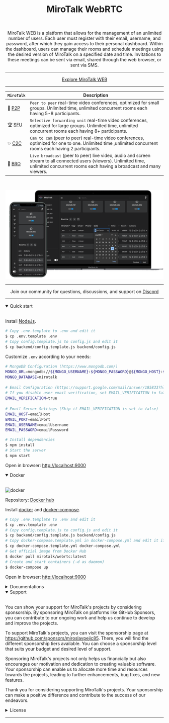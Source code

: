 <h1 align="center">MiroTalk WebRTC</h1>

<br />

<p align="center">
MiroTalk WEB is a platform that allows for the management of an unlimited number of users. Each user must register with their email, username, and password, after which they gain access to their personal dashboard. Within the dashboard, users can manage their rooms and schedule meetings using the desired version of MiroTalk on a specified date and time. Invitations to these meetings can be sent via email, shared through the web browser, or sent via SMS.
</p>

<hr/>

<p align="center">
    <a href="https://webrtc.mirotalk.com">Explore MiroTalk WEB</a>
</p>

<hr />

| `MiroTalk`                                               | Description                                                                                                                                                                                |
| -------------------------------------------------------- | ------------------------------------------------------------------------------------------------------------------------------------------------------------------------------------------ |
| 🚀 [P2P](https://github.com/miroslavpejic85/mirotalk)    | `Peer to peer` real-time video conferences, optimized for small groups. Unlimited time, unlimited concurrent rooms each having 5-8 participants.                                           |
| 🏆 [SFU](https://github.com/miroslavpejic85/mirotalksfu) | `Selective forwarding unit` real-time video conferences, optimized for large groups. Unlimited time, unlimited concurrent rooms each having 8+ participants.                               |
| ✨ [C2C](https://github.com/miroslavpejic85/mirotalkc2c) | `Cam to cam` (peer to peer) real-time video conferences, optimized for one to one. Unlimited time ,unlimited concurrent rooms each having 2 participants.                                  |
| 📡 [BRO](https://github.com/miroslavpejic85/mirotalkbro) | `Live broadcast` (peer to peer) live video, audio and screen stream to all connected users (viewers). Unlimited time, unlimited concurrent rooms each having a broadcast and many viewers. |

<br>

![mirotalk-webrtc-admin](./frontend/Images/mirotalk-web.png)

<hr />

<p align="center">
    Join our community for questions, discussions, and support on <a href="https://discord.gg/rgGYfeYW3N">Discord</a>
</p>

<hr />

<details open>
<summary>Quick start</summary>

<br/>

Install [NodeJs](https://nodejs.org/en/blog/release/v18.16.0).

```bash
# Copy .env.template to .env and edit it
$ cp .env.template .env
# Copy config.template.js to config.js and edit it
$ cp backend/config.template.js backend/config.js
```

Customize `.env` according to your needs:

```bash
# MongoDB Configuration (https://www.mongodb.com/)
MONGO_URL=mongodb://${MONGO_USERNAME}:${MONGO_PASSWORD}@${MONGO_HOST}:${MONGO_PORT}
MONGO_DATABASE=mirotalk

# Email Configuration (https://support.google.com/mail/answer/185833?hl=en)
# If you disable user email verification, set EMAIL_VERIFICATION to false
EMAIL_VERIFICATION=true

# Email Server Settings (Skip if EMAIL_VERIFICATION is set to false)
EMAIL_HOST=emailHost
EMAIL_PORT=emailPort
EMAIL_USERNAME=emailUsername
EMAIL_PASSWORD=emailPassword
```

```bash
# Install dependencies
$ npm install
# Start the server
$ npm start
```

Open in browser: [http://localhost:9000](http://localhost:9000)

</details>

<details open>
<summary>Docker</summary>

<br/>

![docker](./frontend/Images/docker.png)

Repository: [Docker hub](https://hub.docker.com/r/mirotalk/webrtc)

Install [docker](https://docs.docker.com/engine/install/) and [docker-compose](https://docs.docker.com/compose/install/).

```bash
# Copy .env.template to .env and edit it
$ cp .env.template .env
# Copy config.template.js to config.js and edit it
$ cp backend/config.template.js backend/config.js
# Copy docker-compose.template.yml in docker-compose.yml and edit it if needed
$ cp docker-compose.template.yml docker-compose.yml
# Get official image from Docker Hub
$ docker pull mirotalk/webrtc:latest
# Create and start containers (-d as daemon)
$ docker-compose up
```

Open in browser: [http://localhost:9000](http://localhost:9000)

</details>

<details>
<summary>Documentations</summary>

<br>

-   `MongoDB Migrations:` For MongoDB migrations follow [this README](./database/README.md).
-   `Ngrok:` You can start MiroTalk WEB directly from your local PC and make it accessible from any device outside your network by following [these instructions](docs/ngrok.md).
-   `Self-hosting:` For `self-hosting MiroTalk WEB` on your own dedicated server, please refer to [this comprehensive guide](https://docs.mirotalk.com/mirotalk-web/self-hosting/). It will provide you with all the necessary instructions to get your MiroTalk WEB instance up and running smoothly.
-   `Rest API:` You can check the swagger document at http://localhost:9000/api/v1/docs, or live [here](https://webrtc.mirotalk.com/api/v1/docs).

</details>

<details open>
<summary>Support</summary>

<br/>

You can show your support for MiroTalk's projects by considering sponsorship. By sponsoring MiroTalk on platforms like GitHub Sponsors, you can contribute to our ongoing work and help us continue to develop and improve the projects.

To support MiroTalk's projects, you can visit the sponsorship page at https://github.com/sponsors/miroslavpejic85. There, you will find the different sponsorship tiers available. You can choose a sponsorship level that suits your budget and desired level of support.

Sponsoring MiroTalk's projects not only helps us financially but also encourages our motivation and dedication to creating valuable software. Your sponsorship can enable us to allocate more time and resources towards the projects, leading to further enhancements, bug fixes, and new features.

Thank you for considering supporting MiroTalk's projects. Your sponsorship can make a positive difference and contribute to the success of our endeavors.

</details>

<details>
<summary>License</summary>

<br/>

![AGPLv3](./frontend/Images/AGPLv3.png)

MiroTalk WEB is free and open-source under the terms of AGPLv3 (GNU Affero General Public License v3.0). Please `respect the license conditions`, In particular `modifications need to be free as well and made available to the public`. Get a quick overview of the license at [Choose an open source license](https://choosealicense.com/licenses/agpl-3.0/).

To obtain a [MiroTalk WEB license](https://docs.mirotalk.com/license/licensing-options/) with terms different from the AGPLv3, you can conveniently make your [purchase on CodeCanyon](https://codecanyon.net/item/a-selfhosted-mirotalks-webrtc-rooms-scheduler-server/42643313). This allows you to tailor the licensing conditions to better suit your specific requirements.

</details>

---
